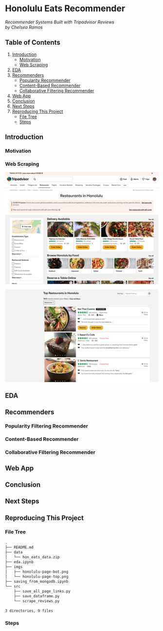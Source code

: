 # Honolulu Eats Recommender
<i>Recommender Systems Built with Tripadvisor Reviews<br>by Chelsea Ramos</i>
 
## Table of Contents
1. [Introduction](#Introduction)
    * [Motivation](#Motivation)
    * [Web Scraping](#Web-Scraping)
2. [EDA](#Eda)
3. [Recommenders](#Recommenders)
    * [Popularity Recommender](#Popularity-Recommender)
    * [Content-Based Recommender](#Content-Based-Recommender)
    * [Collaborative Filtering Recommender](#Collaborative-Filtering-Recommender)
4. [Web App](#Web-App)
5. [Conclusion](#Conclusion)
6. [Next Steps](#Next-Steps)
7. [Reproducing This Project](#Reproducing-This-Project)
    * [File Tree](#File-Tree)
    * [Steps](#Steps)

## Introduction


### Motivation


### Web Scraping

![honolulu-page-top](/imgs/honolulu-page-top.png)

![honolulu-page-bot](/imgs/honolulu-page-bot.png)

## EDA


## Recommenders

### Popularity Filtering Recommender


### Content-Based Recommender


### Collaborative Filtering Recommender


## Web App


## Conclusion


## Next Steps


## Reproducing This Project

### File Tree
```
.
├── README.md
├── data
│   └── hon_eats_data.zip
├── eda.ipynb
├── imgs
│   ├── honolulu-page-bot.png
│   └── honolulu-page-top.png
├── saving_from_mongodb.ipynb
└── src
    ├── save_all_page_links.py
    ├── save_dataframe.py
    └── scrape_reviews.py

3 directories, 9 files
```

### Steps
